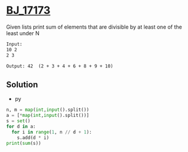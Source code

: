 # [BJ_17173](https://acmicpc.net/problem/17173)

Given lists print sum of elements that are divisible by at least one of the least under N

```txt
Input:
10 2
2 3

Output: 42  (2 + 3 + 4 + 6 + 8 + 9 + 10)
```

## Solution

* py

```py
n, m = map(int,input().split())
a = [*map(int,input().split())]
s = set()
for d in a:
  for i in range(1, n // d + 1):
    s.add(d * i)
print(sum(s))
```
